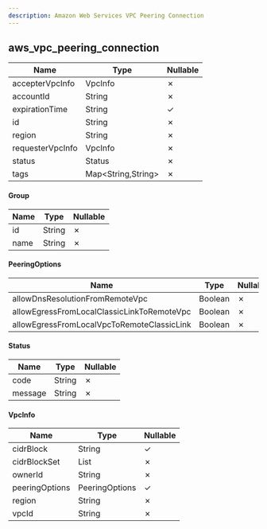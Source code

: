 ```yaml
---
description: Amazon Web Services VPC Peering Connection
---
```

aws_vpc_peering_connection
--------------------------

| **Name**         | **Type**           | **Nullable** |
| ---------------- | ------------------ | ------------ |
| accepterVpcInfo  | VpcInfo            | &cross;      |
| accountId        | String             | &cross;      |
| expirationTime   | String             | &check;      |
| id               | String             | &cross;      |
| region           | String             | &cross;      |
| requesterVpcInfo | VpcInfo            | &cross;      |
| status           | Status             | &cross;      |
| tags             | Map<String,String> | &cross;      |

#### Group
| **Name** | **Type** | **Nullable** |
| -------- | -------- | ------------ |
| id       | String   | &cross;      |
| name     | String   | &cross;      |

#### PeeringOptions
| **Name**                                   | **Type** | **Nullable** |
| ------------------------------------------ | -------- | ------------ |
| allowDnsResolutionFromRemoteVpc            | Boolean  | &cross;      |
| allowEgressFromLocalClassicLinkToRemoteVpc | Boolean  | &cross;      |
| allowEgressFromLocalVpcToRemoteClassicLink | Boolean  | &cross;      |

#### Status
| **Name** | **Type** | **Nullable** |
| -------- | -------- | ------------ |
| code     | String   | &cross;      |
| message  | String   | &cross;      |

#### VpcInfo
| **Name**       | **Type**       | **Nullable** |
| -------------- | -------------- | ------------ |
| cidrBlock      | String         | &check;      |
| cidrBlockSet   | List<String>   | &cross;      |
| ownerId        | String         | &cross;      |
| peeringOptions | PeeringOptions | &check;      |
| region         | String         | &cross;      |
| vpcId          | String         | &cross;      |
